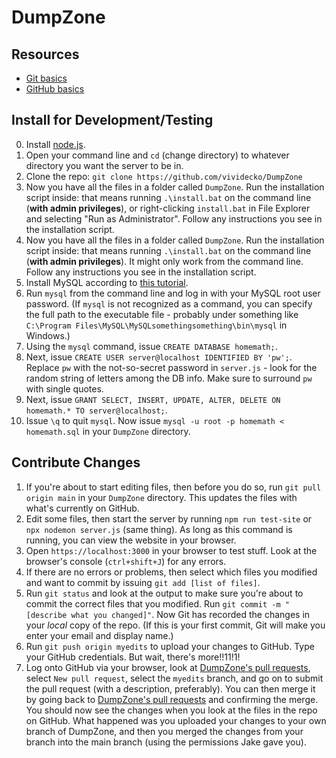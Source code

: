 # DumpZone
## Resources
* [Git basics](https://git-scm.com/book/en/v2/Git-Basics-Getting-a-Git-Repository)
* [GitHub basics](https://git-scm.com/book/en/v2/GitHub-Contributing-to-a-Project)

## Install for Development/Testing
0. Install [node.js](https://nodejs.org/en/download/).
1. Open your command line and `cd` (change directory) to whatever directory you want the server to be in.
2. Clone the repo: `git clone https://github.com/vividecko/DumpZone`
3. Now you have all the files in a folder called `DumpZone`. Run the installation script inside: that means running `.\install.bat` on the command line (**with admin privileges**), or right-clicking `install.bat` in File Explorer and selecting "Run as Administrator". Follow any instructions you see in the installation script.
3. Now you have all the files in a folder called `DumpZone`. Run the installation script inside: that means running `.\install.bat` on the command line (**with admin privileges**). It might only work from the command line. Follow any instructions you see in the installation script.
4. Install MySQL according to [this tutorial](https://www.prisma.io/dataguide/mysql/setting-up-a-local-mysql-database).
5. Run `mysql` from the command line and log in with your MySQL root user password. (If `mysql` is not recognized as a command, you can specify the full path to the executable file - probably under something like `C:\Program Files\MySQL\MySQLsomethingsomething\bin\mysql` in Windows.)
6. Using the `mysql` command, issue `CREATE DATABASE homemath;`.
7. Next, issue `CREATE USER server@localhost IDENTIFIED BY 'pw';`. Replace `pw` with the not-so-secret password in `server.js` - look for the random string of letters among the DB info. Make sure to surround `pw` with single quotes.
8. Next, issue `GRANT SELECT, INSERT, UPDATE, ALTER, DELETE ON homemath.* TO server@localhost;`.
9. Issue `\q` to quit `mysql`. Now issue `mysql -u root -p homemath < homemath.sql` in your `DumpZone` directory.

## Contribute Changes
1. If you're about to start editing files, then before you do so, run `git pull origin main` in your `DumpZone` directory. This updates the files with what's currently on GitHub.
2. Edit some files, then start the server by running `npm run test-site` or `npx nodemon server.js` (same thing). As long as this command is running, you can view the website in your browser.
3. Open `https://localhost:3000` in your browser to test stuff. Look at the browser's console (`ctrl+shift+J`) for any errors.
4. If there are no errors or problems, then select which files you modified and want to commit by issuing `git add [list of files]`.
5. Run `git status` and look at the output to make sure you're about to commit the correct files that you modified.
Run `git commit -m "[describe what you changed]"`. Now Git has recorded the changes in your *local* copy of the repo. (If this is your first commit, Git will make you enter your email and display name.)
6. Run `git push origin myedits` to upload your changes to GitHub. Type your GitHub credentials. But wait, there's more!!11!1!
7. Log onto GitHub via your browser, look at [DumpZone's pull requests](https://github.com/vividecko/DumpZone/pulls), select `New pull request`, select the `myedits` branch, and go on to submit the pull request (with a description, preferably). You can then merge it by going back to [DumpZone's pull requests](https://github.com/vividecko/DumpZone/pulls) and confirming the merge. You should now see the changes when you look at the files in the repo on GitHub. What happened was you uploaded your changes to your own branch of DumpZone, and then you merged the changes from your branch into the main branch (using the permissions Jake gave you).
